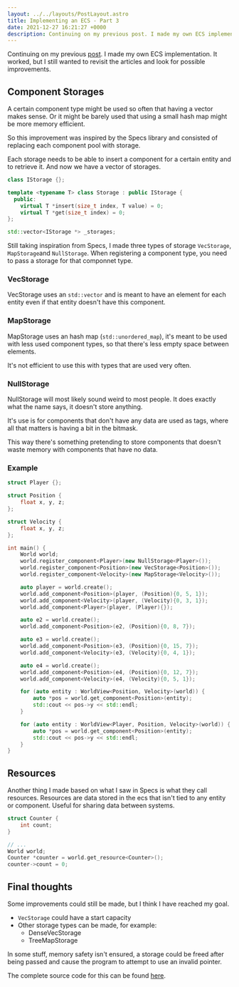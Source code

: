 ```yaml
---
layout: ../../layouts/PostLayout.astro
title: Implementing an ECS - Part 3
date: 2021-12-27 16:21:27 +0000
description: Continuing on my previous post. I made my own ECS implementation. It worked, but I still wanted to revisit the articles and look for possible improvements.
---
```


Continuing on my previous [post](/blog/implementing-an-ecs-part-two). I made my own ECS implementation. It worked, but I still wanted to revisit the articles and look for possible improvements.

## Component Storages
A certain component type might be used so often that having a vector makes sense. Or it might be barely used that using a small hash map might be more memory efficient.

So this improvement was inspired by the Specs library and consisted of replacing each component pool with storage. 

Each storage needs to be able to insert a component for a certain entity and to retrieve it. And now we have a vector of storages.

```cpp
class IStorage {};

template <typename T> class Storage : public IStorage {
  public:
    virtual T *insert(size_t index, T value) = 0;
    virtual T *get(size_t index) = 0;
};

std::vector<IStorage *> _storages;
```

Still taking inspiration from Specs, I made three types of storage `VecStorage`, `MapStorage`and `NullStorage`. When registering a component type, you need to pass a storage for that componnet type.

### VecStorage
VecStorage uses an `std::vector` and is meant to have an element for each entity even if that entity doesn't have this component.

### MapStorage
MapStorage uses an hash map (`std::unordered_map`), it's meant to be used with less used component types, so that there's less empty space between elements. 

It's not efficient to use this with types that are used very often.

### NullStorage
NullStorage will most likely sound weird to most people. It does exactly what the name says, it doesn't store anything.

It's use is for components that don't have any data are used as tags, where all that matters is having a bit in the bitmask. 

This way there's something pretending to store components that doesn't waste memory with components that have no data.

### Example
```cpp
struct Player {};

struct Position {
    float x, y, z;
};

struct Velocity {
    float x, y, z;
};

int main() {
    World world;
    world.register_component<Player>(new NullStorage<Player>());
    world.register_component<Position>(new VecStorage<Position>());
    world.register_component<Velocity>(new MapStorage<Velocity>());

    auto player = world.create();
    world.add_component<Position>(player, (Position){0, 5, 1});
    world.add_component<Velocity>(player, (Velocity){0, 3, 1});
    world.add_component<Player>(player, (Player){});

    auto e2 = world.create();
    world.add_component<Position>(e2, (Position){0, 8, 7});

    auto e3 = world.create();
    world.add_component<Position>(e3, (Position){0, 15, 7});
    world.add_component<Velocity>(e3, (Velocity){0, 4, 1});

    auto e4 = world.create();
    world.add_component<Position>(e4, (Position){0, 12, 7});
    world.add_component<Velocity>(e4, (Velocity){0, 5, 1});

    for (auto entity : WorldView<Position, Velocity>(world)) {
        auto *pos = world.get_component<Position>(entity);
        std::cout << pos->y << std::endl;
    }

    for (auto entity : WorldView<Player, Position, Velocity>(world)) {
        auto *pos = world.get_component<Position>(entity);
        std::cout << pos->y << std::endl;
    }
}
```

## Resources
Another thing I made based on what I saw in Specs is what they call resources. Resources are data stored in the ecs that isn't tied to any entity or component. Useful for sharing data between systems.

```cpp
struct Counter {
    int count;
}

// ...
World world;
Counter *counter = world.get_resource<Counter>();
counter->count = 0;
```

## Final thoughts
Some improvements could still be made, but I think I have reached my goal.
- `VecStorage` could have a start capacity
- Other storage types can be made, for example:
    - DenseVecStorage
    - TreeMapStorage

In some stuff, memory safety isn't ensured, a storage could be freed after being passed and cause the program to attempt to use an invalid pointer.

The complete source code for this can be found [here](https://github.com/EdSwordsmith/my_ecs).
